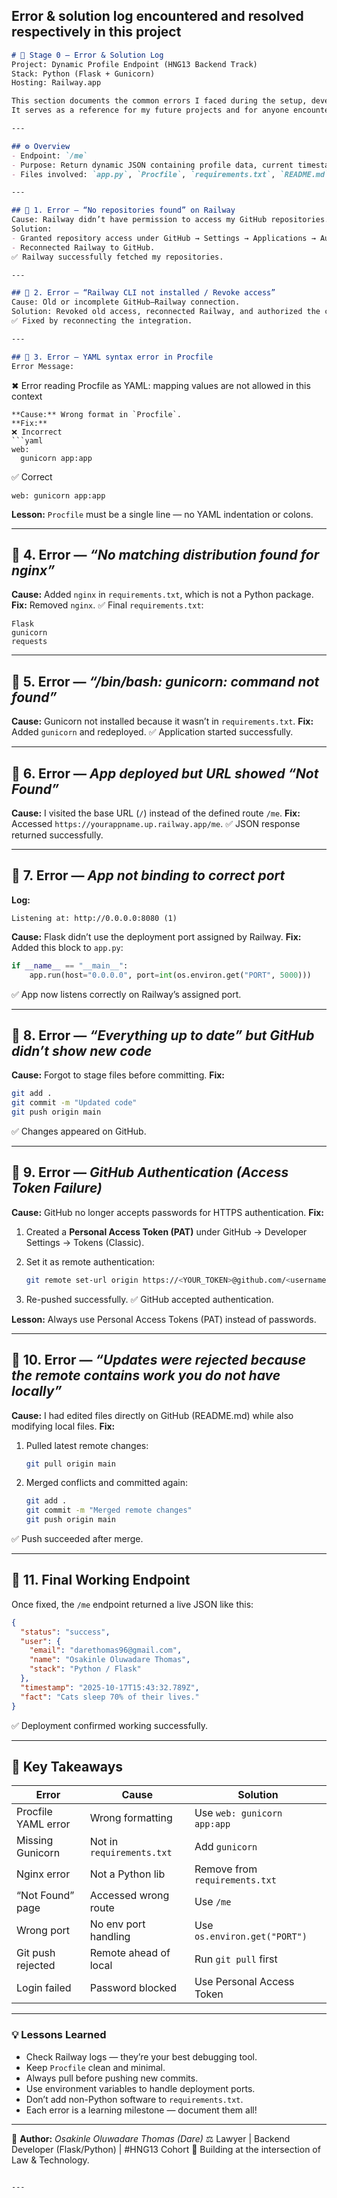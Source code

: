 **Error & solution log encountered and resolved respectively in this project** 
---

```markdown
# 🧰 Stage 0 — Error & Solution Log  
Project: Dynamic Profile Endpoint (HNG13 Backend Track)  
Stack: Python (Flask + Gunicorn)  
Hosting: Railway.app  

This section documents the common errors I faced during the setup, development, and deployment of my `/me` endpoint — and how I resolved each of them.  
It serves as a reference for my future projects and for anyone encountering similar issues.  

---

## ⚙️ Overview  
- Endpoint: `/me`  
- Purpose: Return dynamic JSON containing profile data, current timestamp, and a live cat fact from an external API.  
- Files involved: `app.py`, `Procfile`, `requirements.txt`, `README.md`  

---

## 🧩 1. Error — “No repositories found” on Railway  
Cause: Railway didn’t have permission to access my GitHub repositories.  
Solution:  
- Granted repository access under GitHub → Settings → Applications → Authorized OAuth Apps → Railway.  
- Reconnected Railway to GitHub.  
✅ Railway successfully fetched my repositories.

---

## 🧩 2. Error — “Railway CLI not installed / Revoke access”  
Cause: Old or incomplete GitHub–Railway connection.  
Solution: Revoked old access, reconnected Railway, and authorized the correct GitHub account.  
✅ Fixed by reconnecting the integration.

---

## 🧩 3. Error — YAML syntax error in Procfile  
Error Message:  
```

✖ Error reading Procfile as YAML: mapping values are not allowed in this context

````
**Cause:** Wrong format in `Procfile`.  
**Fix:**  
❌ Incorrect  
```yaml
web:
  gunicorn app:app
````

✅ Correct

```
web: gunicorn app:app
```

**Lesson:** `Procfile` must be a single line — no YAML indentation or colons.

---

## 🧩 4. Error — *“No matching distribution found for nginx”*

**Cause:** Added `nginx` in `requirements.txt`, which is not a Python package.
**Fix:** Removed `nginx`.
✅ Final `requirements.txt`:

```
Flask
gunicorn
requests
```

---

## 🧩 5. Error — *“/bin/bash: gunicorn: command not found”*

**Cause:** Gunicorn not installed because it wasn’t in `requirements.txt`.
**Fix:** Added `gunicorn` and redeployed.
✅ Application started successfully.

---

## 🧩 6. Error — *App deployed but URL showed “Not Found”*

**Cause:** I visited the base URL (`/`) instead of the defined route `/me`.
**Fix:** Accessed `https://yourappname.up.railway.app/me`.
✅ JSON response returned successfully.

---

## 🧩 7. Error — *App not binding to correct port*

**Log:**

```
Listening at: http://0.0.0.0:8080 (1)
```

**Cause:** Flask didn’t use the deployment port assigned by Railway.
**Fix:** Added this block to `app.py`:

```python
if __name__ == "__main__":
    app.run(host="0.0.0.0", port=int(os.environ.get("PORT", 5000)))
```

✅ App now listens correctly on Railway’s assigned port.

---

## 🧩 8. Error — *“Everything up to date” but GitHub didn’t show new code*

**Cause:** Forgot to stage files before committing.
**Fix:**

```bash
git add .
git commit -m "Updated code"
git push origin main
```

✅ Changes appeared on GitHub.

---

## 🧩 9. Error — *GitHub Authentication (Access Token Failure)*

**Cause:** GitHub no longer accepts passwords for HTTPS authentication.
**Fix:**

1. Created a **Personal Access Token (PAT)** under GitHub → Developer Settings → Tokens (Classic).
2. Set it as remote authentication:

   ```bash
   git remote set-url origin https://<YOUR_TOKEN>@github.com/<username>/<repo>.git
   ```
3. Re-pushed successfully.
   ✅ GitHub accepted authentication.

**Lesson:** Always use Personal Access Tokens (PAT) instead of passwords.

---

## 🧩 10. Error — *“Updates were rejected because the remote contains work you do not have locally”*

**Cause:** I had edited files directly on GitHub (README.md) while also modifying local files.
**Fix:**

1. Pulled latest remote changes:

   ```bash
   git pull origin main
   ```
2. Merged conflicts and committed again:

   ```bash
   git add .
   git commit -m "Merged remote changes"
   git push origin main
   ```

✅ Push succeeded after merge.

---

## 🧩 11. Final Working Endpoint

Once fixed, the `/me` endpoint returned a live JSON like this:

```json
{
  "status": "success",
  "user": {
    "email": "darethomas96@gmail.com",
    "name": "Osakinle Oluwadare Thomas",
    "stack": "Python / Flask"
  },
  "timestamp": "2025-10-17T15:43:32.789Z",
  "fact": "Cats sleep 70% of their lives."
}
```

✅ Deployment confirmed working successfully.

---

## 🧾 **Key Takeaways**

| Error               | Cause                     | Solution                       |
| ------------------- | ------------------------- | ------------------------------ |
| Procfile YAML error | Wrong formatting          | Use `web: gunicorn app:app`    |
| Missing Gunicorn    | Not in `requirements.txt` | Add `gunicorn`                 |
| Nginx error         | Not a Python lib          | Remove from `requirements.txt` |
| “Not Found” page    | Accessed wrong route      | Use `/me`                      |
| Wrong port          | No env port handling      | Use `os.environ.get("PORT")`   |
| Git push rejected   | Remote ahead of local     | Run `git pull` first           |
| Login failed        | Password blocked          | Use Personal Access Token      |

---

### 💡 Lessons Learned

* Check Railway logs — they’re your best debugging tool.
* Keep `Procfile` clean and minimal.
* Always pull before pushing new commits.
* Use environment variables to handle deployment ports.
* Don’t add non-Python software to `requirements.txt`.
* Each error is a learning milestone — document them all!

---

📘 **Author:** *Osakinle Oluwadare Thomas (Dare)*
⚖️ Lawyer | Backend Developer (Flask/Python) | #HNG13 Cohort
🚀 Building at the intersection of Law & Technology.

```

---


